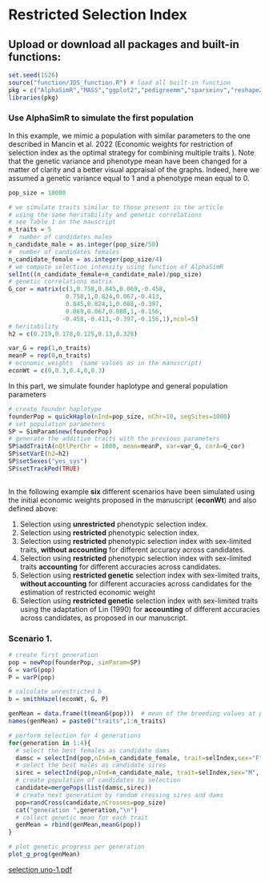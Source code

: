 # Restricted Selection Index


## Upload or download all packages and built-in functions:

```r
set.seed(1526)
source("function/JDS_function.R") # load all built-in function
pkg = c("AlphaSimR","MASS","ggplot2","pedigreemm","sparseinv","reshape2")
libraries(pkg)
```

### Use AlphaSimR to simulate the first population

In this example, we mimic a population with similar parameters to the one described in Mancin et al. 2022 (Economic weights for restriction of selection index as the optimal strategy for combining multiple traits ). Note that the genetic variance and phenotype mean have been changed for a matter of clarity and a better visual appraisal of the graphs. Indeed, here we assumed a genetic variance equal to 1 and a phenotype mean equal to 0.

```r 
pop_size = 10000

# we simulate traits similar to those present in the article 
# using the same heritability and genetic correlations 
# see Table 1 on the mauscript 
n_traits = 5
#  number of candidates males
n_candidate_male = as.integer(pop_size/50)
#  number of candidates females
n_candidate_female = as.integer(pop_size/4)
# we compute selection intensity using function of AlphaSimR
selInt((n_candidate_female+n_candidate_male)/pop_size)
# genetic correlations matrix
G_cor = matrix(c(1,0.758,0.845,0.069,-0.458,
                0.758,1,0.824,0.067,-0.413,
                0.845,0.824,1,0.088,-0.397,
                0.069,0.067,0.088,1,-0.156,
               -0.458,-0.413,-0.397,-0.156,1),ncol=5)
# heritability 
h2 = c(0.219,0.178,0.125,0.13,0.328)

var_G = rep(1,n_traits)
meanP = rep(0,n_traits)
# economic weights  (same values as in the manuscript)
econWt = c(0,0.3,0.4,0,0.3)
```

In this part, we simulate founder haplotype and general population parameters

```r
# create founder haplotype
founderPop = quickHaplo(nInd=pop_size, nChr=10, segSites=1000)
# set population parameters
SP = SimParam$new(founderPop)
# generate the additive traits with the previous parameters
SP$addTraitA(nQtlPerChr = 1000, mean=meanP, var=var_G, corA=G_cor)
SP$setVarE(h2=h2)
SP$setSexes("yes_sys")
SP$setTrackPed(TRUE)
 
```
In the following example **six** different scenarios have been simulated using the initial economic weights proposed in the manuscript (**econWt**) and also defined above:

1. Selection using **unrestricted** phenotypic selection index.
2. Selection using **restricted** phenotypic selection index.
3. Selection using **restricted** phenotypic selection index with sex-limited traits, **without accounting** for different accuracy across candidates.
4. Selection using **restricted** phenotypic selection index with sex-limited traits **accounting** for different accuracies across candidates.
5. Selection using **restricted genetic** selection index with sex-limited traits, **without accounting** for different accuracies across candidates for the estimation of restricted economic weight
6. Selection using **restricted genetic** selection index with sex-limited traits using the adaptation of Lin (1990) for **accounting** of different accuracies across candidates, as proposed in our manuscript.


### Scenario 1.

```r 
# create first generation
pop = newPop(founderPop, simParam=SP)
G = varG(pop)
P = varP(pop)

# calcolate unrestricted b
b = smithHazel(econWt, G, P)

genMean = data.frame(t(meanG(pop)))  # mean of the breeding values at present generation
names(genMean) = paste0("traits",1:n_traits)

# perform selection for 4 generations
for(generation in 1:4){
  # select the best females as candidate dams
  damsc = selectInd(pop,nInd=n_candidate_female, trait=selIndex,sex="F", b=b)
  # select the best males as candidate sires
  sirec = selectInd(pop,nInd=n_candidate_male, trait=selIndex,sex="M", b=b)
  # create population of candidates to selection
  candidate=mergePops(list(damsc,sirec)) 
  # create next generation by random crossing sires and dams
  pop=randCross(candidate,nCrosses=pop_size)
  cat("generation ",generation,"\n")
  # collect genetic mean for each trait  
  genMean = rbind(genMean,meanG(pop))
}

# plot genetic progress per generation
plot_g_prog(genMean)

```
[selection uno-1.pdf](https://github.com/enmancio/Restricted_Selection_Index/files/9836803/selection.uno-1.pdf)
